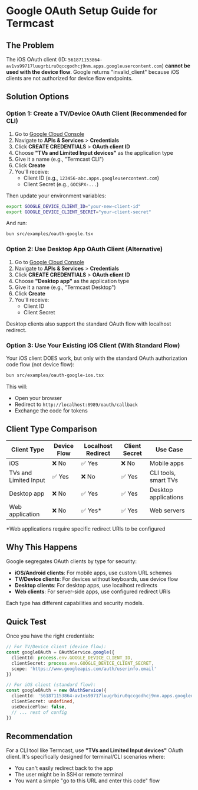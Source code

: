 # Google OAuth Setup Guide for Termcast

## The Problem

The iOS OAuth client (ID: `561871153864-av1vs99717luugrbiru0qccgodhcj9nm.apps.googleusercontent.com`) **cannot be used with the device flow**. Google returns "invalid_client" because iOS clients are not authorized for device flow endpoints.

## Solution Options

### Option 1: Create a TV/Device OAuth Client (Recommended for CLI)

1. Go to [Google Cloud Console](https://console.cloud.google.com/)
2. Navigate to **APIs & Services** > **Credentials**
3. Click **CREATE CREDENTIALS** > **OAuth client ID**
4. Choose **"TVs and Limited Input devices"** as the application type
5. Give it a name (e.g., "Termcast CLI")
6. Click **Create**
7. You'll receive:
   - Client ID (e.g., `123456-abc.apps.googleusercontent.com`)
   - Client Secret (e.g., `GOCSPX-...`)

Then update your environment variables:
```bash
export GOOGLE_DEVICE_CLIENT_ID="your-new-client-id"
export GOOGLE_DEVICE_CLIENT_SECRET="your-client-secret"
```

And run:
```bash
bun src/examples/oauth-google.tsx
```

### Option 2: Use Desktop App OAuth Client (Alternative)

1. Go to [Google Cloud Console](https://console.cloud.google.com/)
2. Navigate to **APIs & Services** > **Credentials**
3. Click **CREATE CREDENTIALS** > **OAuth client ID**
4. Choose **"Desktop app"** as the application type
5. Give it a name (e.g., "Termcast Desktop")
6. Click **Create**
7. You'll receive:
   - Client ID
   - Client Secret

Desktop clients also support the standard OAuth flow with localhost redirect.

### Option 3: Use Your Existing iOS Client (With Standard Flow)

Your iOS client DOES work, but only with the standard OAuth authorization code flow (not device flow):

```bash
bun src/examples/oauth-google-ios.tsx
```

This will:
- Open your browser
- Redirect to `http://localhost:8989/oauth/callback`
- Exchange the code for tokens

## Client Type Comparison

| Client Type | Device Flow | Localhost Redirect | Client Secret | Use Case |
|------------|-------------|-------------------|---------------|-----------|
| iOS | ❌ No | ✅ Yes | ❌ No | Mobile apps |
| TVs and Limited Input | ✅ Yes | ❌ No | ✅ Yes | CLI tools, smart TVs |
| Desktop app | ❌ No | ✅ Yes | ✅ Yes | Desktop applications |
| Web application | ❌ No | ✅ Yes* | ✅ Yes | Web servers |

*Web applications require specific redirect URIs to be configured

## Why This Happens

Google segregates OAuth clients by type for security:
- **iOS/Android clients**: For mobile apps, use custom URL schemes
- **TV/Device clients**: For devices without keyboards, use device flow
- **Desktop clients**: For desktop apps, use localhost redirects
- **Web clients**: For server-side apps, use configured redirect URIs

Each type has different capabilities and security models.

## Quick Test

Once you have the right credentials:

```typescript
// For TV/Device client (device flow):
const googleOAuth = OAuthService.google({
  clientId: process.env.GOOGLE_DEVICE_CLIENT_ID,
  clientSecret: process.env.GOOGLE_DEVICE_CLIENT_SECRET,
  scope: 'https://www.googleapis.com/auth/userinfo.email'
})

// For iOS client (standard flow):
const googleOAuth = new OAuthService({
  clientId: '561871153864-av1vs99717luugrbiru0qccgodhcj9nm.apps.googleusercontent.com',
  clientSecret: undefined,
  useDeviceFlow: false,
  // ... rest of config
})
```

## Recommendation

For a CLI tool like Termcast, use **"TVs and Limited Input devices"** OAuth client. It's specifically designed for terminal/CLI scenarios where:
- You can't easily redirect back to the app
- The user might be in SSH or remote terminal
- You want a simple "go to this URL and enter this code" flow